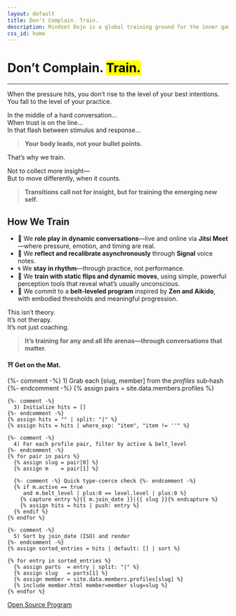 ```yaml
---
layout: default
title: Don’t Complain. Train.
description: Mindset Dojo is a global training ground for the inner game of presence, leadership, and emotional clarity. For conversations that matter—across all life arenas.
css_id: home
---
```


<h1>Don’t Complain. <mark>Train.</mark></h1>
<hr>

<p>When the pressure hits, you don’t rise to the level of your best intentions.<br>
You fall to the level of your practice.</p>

<p>In the middle of a hard conversation…<br>
When trust is on the line…<br>
In that flash between stimulus and response…</p>

<blockquote><strong>Your body leads, not your bullet points.</strong></blockquote>

<p>That’s why we train.</p>

<p>Not to collect more insight—<br>
But to move differently, when it counts.</p>

<blockquote><strong>Transitions call not for insight, but for training the emerging new self.</strong></blockquote>

<h2>How We Train</h2>
<ul>
  <li>🥋 We <strong>role play in dynamic conversations</strong>—live and online via <strong>Jitsi Meet</strong>—where pressure, emotion, and timing are real.</li>
  <li>🔁 We <strong>reflect and recalibrate asynchronously</strong> through <strong>Signal</strong> voice notes.</li>
  <li>🌀 We <strong>stay in rhythm</strong>—through practice, not performance.</li>
  <li>🧭 We <strong>train with static flips and dynamic moves</strong>, using simple, powerful perception tools that reveal what’s usually unconscious.</li>
  <li>🎯 We commit to a <strong>belt-leveled program</strong> inspired by <strong>Zen and Aikido</strong>, with embodied thresholds and meaningful progression.</li>
</ul>

<p>This isn’t theory.<br>
It’s not therapy.<br>
It’s not just coaching.</p>

<blockquote><strong>It’s training for any and all life arenas—through conversations that matter.</strong></blockquote>

<p><strong>⛩️ Get on the Mat.</strong></p>

<div class="md-members">

  {%- comment -%}
    1) Grab each [slug, member] from the *profiles* sub‑hash
  {%- endcomment -%}
  {% assign pairs = site.data.members.profiles %}

    {%- comment -%}
      3) Initialize hits = []
    {%- endcomment -%}
    {% assign hits = "" | split: "|" %}
    {% assign hits = hits | where_exp: "item", "item != ''" %}

    {%- comment -%}
      4) For each profile pair, filter by active & belt_level
    {%- endcomment -%}
    {% for pair in pairs %}
      {% assign slug = pair[0] %}
      {% assign m    = pair[1] %}

      {%- comment -%} Quick type‑coerce check {%- endcomment -%}
      {% if m.active == true
         and m.belt_level | plus:0 == level.level | plus:0 %}
        {% capture entry %}{{ m.join_date }}|{{ slug }}{% endcapture %}
        {% assign hits = hits | push: entry %}
      {% endif %}
    {% endfor %}

    {%- comment -%}
      5) Sort by join_date (ISO) and render
    {%- endcomment -%}
    {% assign sorted_entries = hits | default: [] | sort %}

    {% for entry in sorted_entries %}
      {% assign parts  = entry | split: "|" %}
      {% assign slug   = parts[1] %}
      {% assign member = site.data.members.profiles[slug] %}
      {% include member.html member=member slug=slug %}
    {% endfor %}
</div>






<div class="md-cta-group">
    <a href="./program">Open Source Program</a>
</div>
